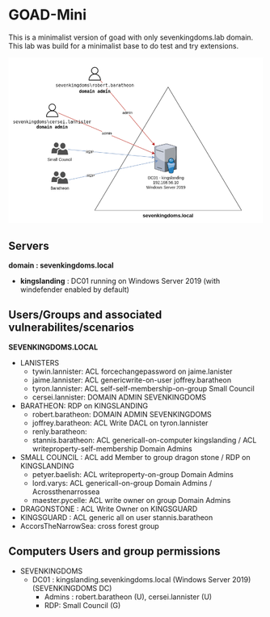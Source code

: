 # GOAD-Mini

This is a minimalist version of goad with only sevenkingdoms.lab domain. This lab was build for a minimalist base to do test and try extensions.

![goad_mini.png](../img/goad_mini.png)

## Servers
**domain : sevenkingdoms.local**
- **kingslanding** : DC01  running on Windows Server 2019 (with windefender enabled by default)

## Users/Groups and associated vulnerabilites/scenarios

**SEVENKINGDOMS.LOCAL**

- LANISTERS
    - tywin.lannister:   ACL forcechangepassword on jaime.lanister
    - jaime.lannister:   ACL genericwrite-on-user joffrey.baratheon
    - tyron.lannister:   ACL self-self-membership-on-group Small Council
    - cersei.lannister:  DOMAIN ADMIN SEVENKINGDOMS
- BARATHEON:           RDP on KINGSLANDING
    - robert.baratheon:  DOMAIN ADMIN SEVENKINGDOMS
    - joffrey.baratheon: ACL Write DACL on tyron.lannister
    - renly.baratheon:
    - stannis.baratheon: ACL genericall-on-computer kingslanding / ACL writeproperty-self-membership Domain Admins
- SMALL COUNCIL :      ACL add Member to group dragon stone / RDP on KINGSLANDING
    - petyer.baelish:    ACL writeproperty-on-group Domain Admins
    - lord.varys:        ACL genericall-on-group Domain Admins / Acrossthenarrossea
    - maester.pycelle:   ACL write owner on group Domain Admins
- DRAGONSTONE :        ACL Write Owner on KINGSGUARD
- KINGSGUARD :         ACL generic all on user stannis.baratheon
- AccorsTheNarrowSea:       cross forest group


## Computers Users and group permissions

- SEVENKINGDOMS
    - DC01 : kingslanding.sevenkingdoms.local (Windows Server 2019) (SEVENKINGDOMS DC)
        - Admins : robert.baratheon (U), cersei.lannister (U)
        - RDP: Small Council (G)
